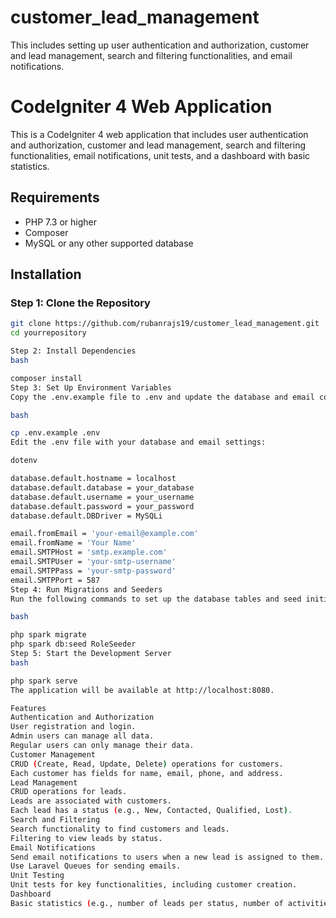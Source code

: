 # customer_lead_management
This includes setting up user authentication and authorization, customer and lead management, search and filtering functionalities, and email notifications.
# CodeIgniter 4 Web Application

This is a CodeIgniter 4 web application that includes user authentication and authorization, customer and lead management, search and filtering functionalities, email notifications, unit tests, and a dashboard with basic statistics.

## Requirements

- PHP 7.3 or higher
- Composer
- MySQL or any other supported database

## Installation

### Step 1: Clone the Repository

```bash
git clone https://github.com/rubanrajs19/customer_lead_management.git
cd yourrepository

Step 2: Install Dependencies
bash

composer install
Step 3: Set Up Environment Variables
Copy the .env.example file to .env and update the database and email configurations.

bash

cp .env.example .env
Edit the .env file with your database and email settings:

dotenv

database.default.hostname = localhost
database.default.database = your_database
database.default.username = your_username
database.default.password = your_password
database.default.DBDriver = MySQLi

email.fromEmail = 'your-email@example.com'
email.fromName = 'Your Name'
email.SMTPHost = 'smtp.example.com'
email.SMTPUser = 'your-smtp-username'
email.SMTPPass = 'your-smtp-password'
email.SMTPPort = 587
Step 4: Run Migrations and Seeders
Run the following commands to set up the database tables and seed initial data:

bash

php spark migrate
php spark db:seed RoleSeeder
Step 5: Start the Development Server
bash

php spark serve
The application will be available at http://localhost:8080.

Features
Authentication and Authorization
User registration and login.
Admin users can manage all data.
Regular users can only manage their data.
Customer Management
CRUD (Create, Read, Update, Delete) operations for customers.
Each customer has fields for name, email, phone, and address.
Lead Management
CRUD operations for leads.
Leads are associated with customers.
Each lead has a status (e.g., New, Contacted, Qualified, Lost).
Search and Filtering
Search functionality to find customers and leads.
Filtering to view leads by status.
Email Notifications
Send email notifications to users when a new lead is assigned to them.
Use Laravel Queues for sending emails.
Unit Testing
Unit tests for key functionalities, including customer creation.
Dashboard
Basic statistics (e.g., number of leads per status, number of activities per type).

